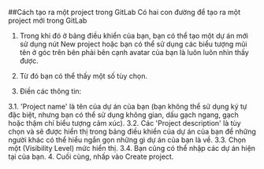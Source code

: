 ##Cách tạo ra một project trong GitLab
Có hai con đường để tạo ra một project mới trong GitLab

1. Trong khi đó ở bảng điều khiển của bạn, bạn có thể tạo một dự án mới sử dụng nút New project hoặc bạn có thể sử dụng các biểu tượng mũi tên ở góc trên bên phải bên cạnh avatar của bạn là luôn luôn nhìn thấy được.

2. Từ đó bạn có thể thấy một số tùy chọn.

3. Điền các thông tin: 

3.1. 'Project name' là tên của dự án của bạn (bạn không thể sử dụng ký tự đặc biệt, nhưng bạn có thể sử dụng không gian, dấu gạch ngang, gạch hoặc thậm chí biểu tượng cảm xúc). 
3.2. Các 'Project description' là tùy chọn và sẽ được hiển thị trong bảng điều khiển của dự án của bạn để những người khác có thể hiểu ngắn gọn những gì dự án của bạn là về. 
3.3. Chọn một (Visibility Level) mức hiển thị. 
3.4. Bạn cũng có thể nhập các dự án hiện tại của bạn. 
4. Cuối cùng, nhấp vào Create project.
